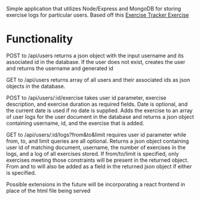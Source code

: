 Simple application that utilizes Node/Express and MongoDB for storing exercise logs for particular users. Based off this [Exercise Tracker Exercise](https://www.freecodecamp.org/learn/apis-and-microservices/apis-and-microservices-projects/exercise-tracker)

# Functionality
POST to /api/users returns a json object with the input username and its associated id in the database. If the user does not exist, creates the user and returns the username and generated id

GET to /api/users returns array of all users and their associated ids as json objects in the database.

POST to /api/users/:id/exercise takes user id parameter, exercise description, and exercise duration as required fields. Date is optional, and the current date is used if no date is supplied.
Adds the exercise to an array of user logs for the user document in the database and returns a json object containing username, id, and the exercise that is added.

GET to /api/users/:id/logs?from&to&limit requires user id parameter while from, to, and limit queries are all optional. Returns a json object containing user id of matching document,
username, the number of exercises in the logs, and a log of all exercises stored. If from/to/limit is specified, only exercises meeting those constraints will be present in the returned object. From and to will also be added as a field in the returned json object if either is specified.

Possible extensions in the future will be incorporating a react frontend in place of the html file being served
